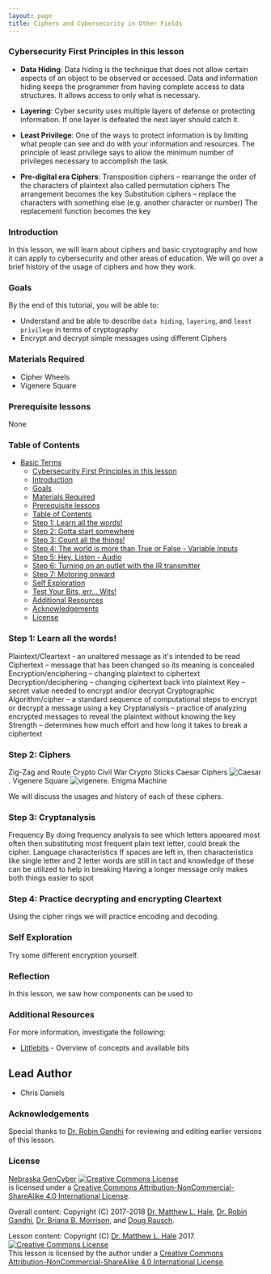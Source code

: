 ```yaml
---
layout: page
title: Ciphers and Cybersecurity in Other Fields
---
```

### Cybersecurity First Principles in this lesson

* __Data Hiding__: Data hiding is the technique that does not allow certain aspects of an object to be observed or accessed. Data and information hiding keeps the programmer from having complete access to data structures. It allows access to only what is necessary.

* __Layering__: Cyber security uses multiple layers of defense or protecting information. If one layer is defeated the next layer should catch it.

* __Least Privilege__: One of the ways to protect information is by limiting what people can see and do with your information and resources. The principle of least privilege says to allow the minimum number of privileges necessary to accomplish the task.


* __Pre-digital era Ciphers__: Transposition ciphers – rearrange the order of the characters of plaintext also called permutation ciphers
The arrangement becomes the key
Substitution ciphers – replace the characters with something else (e.g. another character or number)
The replacement function becomes the key


### Introduction
In this lesson, we will learn about ciphers and basic cryptography and how it can apply to cybersecurity and other areas of education.  We will go over a brief history of the usage of ciphers and how they work.  

### Goals
By the end of this tutorial, you will be able to:
* Understand and be able to describe `data hiding`, `layering`, and `least privilege` in terms of cryptography
* Encrypt and decrypt simple messages using different Ciphers

### Materials Required

* Cipher Wheels
* Vigenere Square

### Prerequisite lessons
None

### Table of Contents
<!-- TOC START min:1 max:3 link:true update:true -->
- [Basic Terms](#ciphers-and-cybersecurity-in-other-fields)
    - [Cybersecurity First Principles in this lesson](#cybersecurity-first-principles-in-this-lesson)
    - [Introduction](#introduction)
    - [Goals](#goals)
    - [Materials Required](#materials-required)
    - [Prerequisite lessons](#prerequisite-lessons)
    - [Table of Contents](#table-of-contents)
    - [Step 1: Learn all the words!](#step-1-learn-all-the-words)
    - [Step 2: Gotta start somewhere](#step-2-gotta-start-somewhere)
    - [Step 3: Count all the things!](#step-3-count-all-the-things)
    - [Step 4: The world is more than True or False - Variable Inputs](#step-4-the-world-is-more-than-true-or-false---variable-inputs)
    - [Step 5: Hey, Listen - Audio](#step-5-hey-listen---audio)
    - [Step 6: Turning on an outlet with the IR transmitter](#step-6-turning-on-an-outlet-with-the-ir-transmitter)
    - [Step 7: Motoring onward](#step-7-motoring-onward)
    - [Self Exploration](#self-exploration)
    - [Test Your Bits, err... Wits!](#test-your-bits-err-wits)
    - [Additional Resources](#additional-resources)
    - [Acknowledgements](#acknowledgements)
    - [License](#license)

<!-- TOC END -->

### Step 1: Learn all the words!
Plaintext/Cleartext - an unaltered message as it's intended to be read
Ciphertext – message that has been changed so its meaning is concealed
Encryption/enciphering – changing plaintext to ciphertext
Decryption/deciphering – changing ciphertext back into plaintext
Key – secret value needed to encrypt and/or decrypt
Cryptographic Algorithm/cipher – a standard sequence of computational steps to encrypt or decrypt a message using a key
Cryptanalysis – practice of analyzing encrypted messages to reveal the plaintext without knowing the key
Strength – determines how much effort and how long it takes to break a ciphertext

### Step 2: Ciphers

Zig-Zag and Route Crypto
Civil War Crypto Sticks
Caesar Ciphers
![Caesar](../img/caesarciper.jpg).
Vigenere Square
![vigenere](../img/vigenere.jpg).
Enigma Machine

We will discuss the usages and history of each of these ciphers.


### Step 3: Cryptanalysis

Frequency
By doing frequency analysis to see which letters appeared most often then substituting most frequent plain text letter, could break the cipher.
Language characteristics
If spaces are left in, then characteristics like single letter and 2 letter words are still in tact and knowledge of these can be utilized to help in breaking
Having a longer message only makes both things easier to spot

### Step 4: Practice decrypting and encrypting Cleartext

Using the cipher rings we will practice encoding and decoding.

### Self Exploration
Try some different encryption yourself.

### Reflection
In this lesson, we saw how components can be used to

### Additional Resources
For more information, investigate the following:

* [Littlebits](http://littlebits.cc/how-it-works) - Overview of concepts and available bits

## Lead Author

- Chris Daniels

### Acknowledgements
Special thanks to [Dr. Robin Gandhi](http://faculty.ist.unomaha.edu/rgandhi/) for reviewing and editing earlier versions of this lesson.

### License
[Nebraska GenCyber](https://github.com/MLHale/nebraska-gencyber) <a rel="license" href="http://creativecommons.org/licenses/by-nc-sa/4.0/"><img alt="Creative Commons License" style="border-width:0" src="https://i.creativecommons.org/l/by-nc-sa/4.0/88x31.png" /></a><br /> is licensed under a <a rel="license" href="http://creativecommons.org/licenses/by-nc-sa/4.0/">Creative Commons Attribution-NonCommercial-ShareAlike 4.0 International License</a>.

Overall content: Copyright (C) 2017-2018  [Dr. Matthew L. Hale](http://faculty.ist.unomaha.edu/mhale/), [Dr. Robin Gandhi](http://faculty.ist.unomaha.edu/rgandhi/), [Dr. Briana B. Morrison](http://www.brianamorrison.net), and [Doug Rausch](http://www.bellevue.edu/about/leadership/faculty/rausch-douglas).

Lesson content: Copyright (C) [Dr. Matthew L. Hale](http://faculty.ist.unomaha.edu/mhale/) 2017.  
<a rel="license" href="http://creativecommons.org/licenses/by-nc-sa/4.0/"><img alt="Creative Commons License" style="border-width:0" src="https://i.creativecommons.org/l/by-nc-sa/4.0/88x31.png" /></a><br /><span xmlns:dct="http://purl.org/dc/terms/" property="dct:title">This lesson</span> is licensed by the author under a <a rel="license" href="http://creativecommons.org/licenses/by-nc-sa/4.0/">Creative Commons Attribution-NonCommercial-ShareAlike 4.0 International License</a>.
